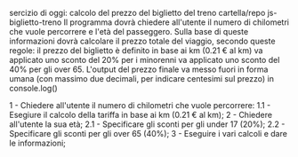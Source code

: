 <!-- CONSEGNA ESERCIZIO -->
sercizio di oggi: calcolo del prezzo del biglietto del treno
cartella/repo js-biglietto-treno
Il programma dovrà chiedere all'utente il numero di chilometri che vuole percorrere e l'età del passeggero.
Sulla base di queste informazioni dovrà calcolare il prezzo totale del viaggio, secondo queste regole:
il prezzo del biglietto è definito in base ai km (0.21 € al km)
va applicato uno sconto del 20% per i minorenni
va applicato uno sconto del 40% per gli over 65.
L'output del prezzo finale va messo fuori in forma umana (con massimo due decimali, per indicare centesimi sul prezzo) in console.log()

<!-- PROBLEMI E SOTTO PROBLEMI -->

1 - Chiedere all'utente il numero di chilometri che vuole percorrere:
1.1 - Esegiure il calcolo della tariffa in base ai km (0.21 € al km);
2 - Chiedere all'utente la sua età;
2.1 - Specificare gli sconti per gli under 17 (20%);
2.2 - Specificare gli sconti per gli over 65 (40%);
3 - Eseguire i vari calcoli e dare le informazioni;
